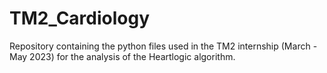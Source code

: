 # TM2_Cardiology
Repository containing the python files used in the TM2 internship (March - May 2023) for the analysis of the Heartlogic algorithm. 
